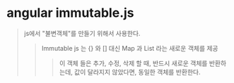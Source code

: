 # angular immutable.js

> js에서 "불변객체"를 만들기 위해서 사용한다.
>
> > Immutable js 는 {} 와 [] 대신 Map 과 List 라는 새로운 객체를 제공
> >
> > > 이 객체 들은 추가, 수정, 삭제 할 때, 반드시 새로운 객체를 반환하는데, 값이 달라지지 않았다면, 동일한 객체를 반환한다.
